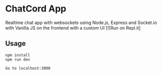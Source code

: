 # ChatCord App
Realtime chat app with websockets using Node.js, Express and Socket.io with Vanilla JS on the frontend with a custom UI
[![Run on Repl.it]
## Usage
```
npm install
npm run dev

Go to localhost:3000
```

